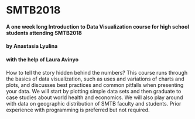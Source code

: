 # SMTB2018
#### A one week long Introduction to Data Visualization course for high school students attending SMTB2018
#### by Anastasia Lyulina
#### with the help of Laura Avinyo

How to tell the story hidden behind the numbers? This course runs through the basics of data visualization, such as uses and variations of charts and plots, and discusses best practices and common pitfalls when presenting your data. We will start by plotting simple data sets and then graduate to case studies about world health and economics. We will also play around with data on geographic distribution of SMTB faculty and students. Prior experience with programming is preferred but not required.
